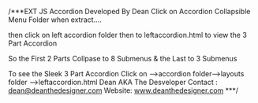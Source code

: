 /***EXT JS Accordion Developed By Dean 
Click on Accordion Collapsible Menu Folder when extract....

then click on left accordion folder then to leftaccordion.html to view the 3 Part Accordion

So the First 2 Parts Collpase to 8 Submenus & the Last to 3 Submenus


To see the Sleek 3 Part Accordion Click on -->accordion folder-->layouts folder -->leftaccordion.html
Dean AKA The Desveloper
Contact : dean@deanthedesigner.com
Website: www.deanthedesigner.com
***/
